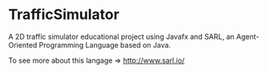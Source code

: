 # TrafficSimulator

A 2D traffic simulator educational project using Javafx and SARL, an Agent-Oriented Programming Language based on Java.

To see more about this langage => http://www.sarl.io/

